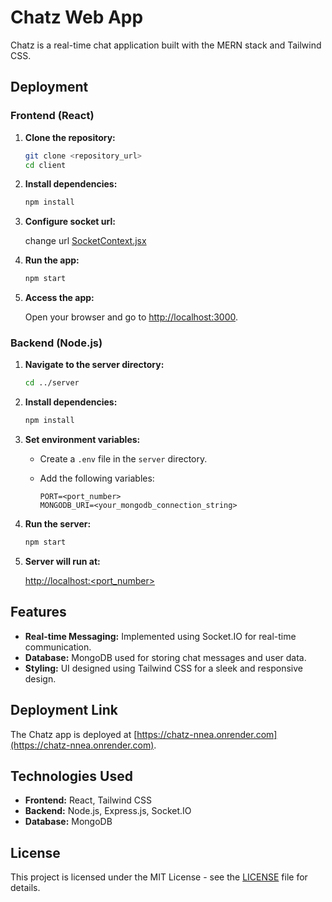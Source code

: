 # Chatz Web App

Chatz is a real-time chat application built with the MERN stack and Tailwind CSS.

## Deployment

### Frontend (React)

1. **Clone the repository:**

    ```bash
    git clone <repository_url>
    cd client
    ```

2. **Install dependencies:**

    ```bash
    npm install
    ```

3. **Configure socket url:**
   

    change url
   [SocketContext.jsx](./frontend/src/context/SocketContext.jsx)
   


4. **Run the app:**

    ```bash
    npm start
    ```

5. **Access the app:**

    Open your browser and go to [http://localhost:3000](http://localhost:3000).

### Backend (Node.js)

1. **Navigate to the server directory:**

    ```bash
    cd ../server
    ```

2. **Install dependencies:**

    ```bash
    npm install
    ```

3. **Set environment variables:**

    - Create a `.env` file in the `server` directory.
    - Add the following variables:

      ```dotenv
      PORT=<port_number>
      MONGODB_URI=<your_mongodb_connection_string>
      ```

4. **Run the server:**

    ```bash
    npm start
    ```

5. **Server will run at:**

    [http://localhost:<port_number>](http://localhost:<port_number>)

## Features

- **Real-time Messaging:** Implemented using Socket.IO for real-time communication.
- **Database:** MongoDB used for storing chat messages and user data.
- **Styling:** UI designed using Tailwind CSS for a sleek and responsive design.

## Deployment Link

The Chatz app is deployed at [https://chatz-nnea.onrender.com](https://chatz-nnea.onrender.com).

## Technologies Used

- **Frontend:** React, Tailwind CSS
- **Backend:** Node.js, Express.js, Socket.IO
- **Database:** MongoDB

## License

This project is licensed under the MIT License - see the [LICENSE](./LICENSE) file for details.
